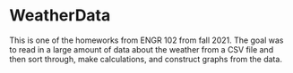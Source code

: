 # WeatherData
This is one of the homeworks from ENGR 102 from fall 2021. The goal was to read in a large amount of data
about the weather from a CSV file and then sort through, make calculations, and construct graphs from the data.
